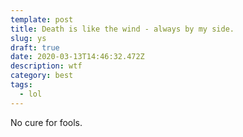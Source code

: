 ```yaml
---
template: post
title: Death is like the wind - always by my side.
slug: ys
draft: true
date: 2020-03-13T14:46:32.472Z
description: wtf
category: best
tags:
  - lol
---
```

No cure for fools.